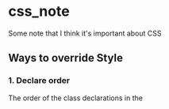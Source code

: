 # css_note
Some note that I think it's important about CSS

## Ways to override Style
  ### 1. Declare order
  The order of the class declarations in the <style> section are what is important. The second declaration will always take precedence over the first. 
  
    *Note: It doesn't matter which order the classes are listed in the HTML element.*
```
    <style>
      .pink-text {
        color: pink;
      }
      .blue-text {
        color: blue;      // this style take precedence
      }
    </style>
  <h3 class="pink-text blue-text">Hello World!</h3>
``` 
  ### 2. Id selector
    Id declarations override class declarations, regardless of where they are declared in your style element CSS.
 
```
    <style>
      .pink-text {
        color: pink;
      }
      .blue-text {
        color: blue;
      }
      #orange-text {
        color: orange;      // this style take precedence
      }
    </style>
    <h3 id="orange-text" class="pink-text blue-text">Hello World!</h3>
```
  ### 3. Inline style
   In-line styles will override all the CSS declarations in your style element.
   
```
   <style>
      .pink-text {
        color: pink;
      }
      .blue-text {
        color: blue;
      }
      #orange-text {
        color: orange;
      }
  </style>
  <h3 id="orange-text" class="pink-text blue-text" style="color: white">Hello World!</h3> // this inline style take precedence
```
   ### 4. Using Important
    When you absolutely need to be sure that an element has specific CSS, you can use !important
    
```
    <style>
      .pink-text {
        color: pink !important;      // this style take precedence
      }
      .blue-text {
        color: blue;
      }
      #orange-text {
        color: orange;
      }
    </style>
    <h3 id="orange-text" class="pink-text blue-text" style="color: white">Hello World!</h3>
```
